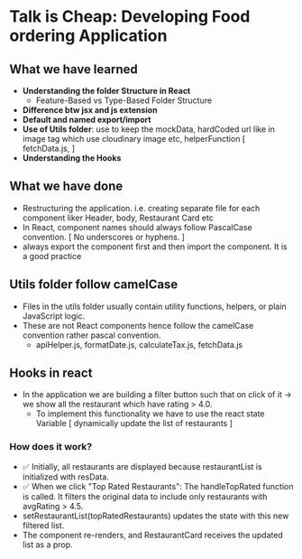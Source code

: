 # Talk is Cheap: Developing Food ordering Application

## What we have learned

- **Understanding the folder Structure in React**
  - Feature-Based vs Type-Based Folder Structure
- **Difference btw jsx and js extension**
- **Default and named export/import**
- **Use of Utils folder**: use to keep the mockData, hardCoded url like in image tag which use cloudinary image etc, helperFunction [ fetchData.js, ]
- **Understanding the Hooks**

## What we have done

- Restructuring the application. i.e. creating separate file for each component liker Header, body, Restaurant Card etc
- In React, component names should always follow PascalCase convention. [ No underscores or hyphens. ]
- always export the component first and then import the component. It is a good practice

## Utils folder follow camelCase

- Files in the utils folder usually contain utility functions, helpers, or plain JavaScript logic.
- These are not React components hence follow the camelCase convention rather pascal convention.
  - apiHelper.js, formatDate.js, calculateTax.js, fetchData.js

## Hooks in react

- In the application we are building a filter button such that on click of it -> we show all the restaurant which have rating > 4.0.
  - To implement this functionality we have to use the react state Variable [ dynamically update the list of restaurants ]

### How does it work?

- ✅ Initially, all restaurants are displayed because restaurantList is initialized with resData.
- ✅ When we click "Top Rated Restaurants": The handleTopRated function is called. It filters the original data to include only restaurants with avgRating > 4.5.
- setRestaurantList(topRatedRestaurants) updates the state with this new filtered list.
- The component re-renders, and RestaurantCard receives the updated list as a prop.
